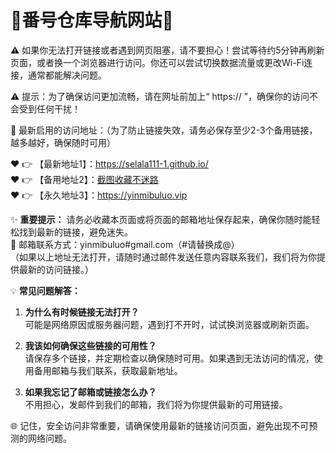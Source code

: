 # 🚀番号仓库导航网站🚀
⚠️ 如果你无法打开链接或者遇到网页阻塞，请不要担心！尝试等待约5分钟再刷新页面，或者换一个浏览器进行访问。你还可以尝试切换数据流量或更改Wi-Fi连接，通常都能解决问题。

⚠️ 提示：为了确保访问更加流畅，请在网址前加上“ https:// ”，确保你的访问不会受到任何干扰！

🌟 最新启用的访问地址：（为了防止链接失效，请务必保存至少2-3个备用链接，越多越好，确保随时可用）

❤️ 👉 【最新地址1】：https://selala111-1.github.io/  
❤️ 👉 【备用地址2】：[截图收藏不迷路](https://selala111-1.github.io/  )  
❤️ 👉 【永久地址3】：https://yinmibuluo.vip

✨ **重要提示：** 请务必收藏本页面或将页面的邮箱地址保存起来，确保你随时能轻松找到最新的链接，避免迷失。  
📧 邮箱联系方式：yinmibuluo#gmail.com（#请替换成@）  
（如果以上地址无法打开，请随时通过邮件发送任意内容联系我们，我们将为你提供最新的访问链接。）

💡 **常见问题解答：**  
1. **为什么有时候链接无法打开？**  
   可能是网络原因或服务器问题，遇到打不开时，试试换浏览器或刷新页面。

2. **我该如何确保这些链接的可用性？**  
   请保存多个链接，并定期检查以确保随时可用。如果遇到无法访问的情况，使用备用邮箱与我们联系，获取最新地址。

3. **如果我忘记了邮箱或链接怎么办？**  
   不用担心，发邮件到我们的邮箱，我们将为你提供最新的可用链接。

🌐 记住，安全访问非常重要，请确保使用最新的链接访问页面，避免出现不可预测的网络问题。
